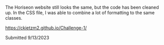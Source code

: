 The Horiseon website still looks the same, but the code has been cleaned up.  In the CSS file, I was able to combine a lot of formatting to the same classes.  

https://ckietzm2.github.io/Challenge-1/

Submitted 9/13/2023
